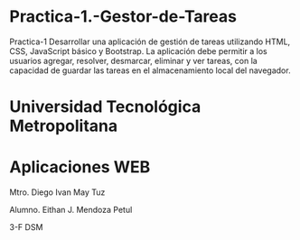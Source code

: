 # Practica-1.-Gestor-de-Tareas

Practica-1
Desarrollar una aplicación de gestión de tareas utilizando HTML, CSS, JavaScript básico y Bootstrap. La aplicación debe permitir a los usuarios agregar, resolver, desmarcar, eliminar y ver tareas, con la capacidad de guardar las tareas en el almacenamiento local del navegador.

# Universidad Tecnológica Metropolitana
# Aplicaciones WEB
Mtro. Diego Ivan May Tuz

Alumno. Eithan J. Mendoza Petul

3-F DSM

